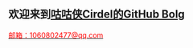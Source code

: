 ## 欢迎来到<a href="https://baike.baidu.com/item/%E5%92%95/4671609?fr=aladdin">咕咕侠Cirdel的GitHub Bolg
<p><font color="red">邮箱：1060802477@qq.com</font></p>
